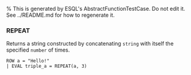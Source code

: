 % This is generated by ESQL's AbstractFunctionTestCase. Do not edit it. See ../README.md for how to regenerate it.

### REPEAT
Returns a string constructed by concatenating `string` with itself the specified `number` of times.

```esql
ROW a = "Hello!"
| EVAL triple_a = REPEAT(a, 3)
```
